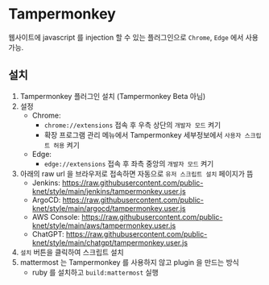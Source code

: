 # Tampermonkey

웹사이트에 javascript 를 injection 할 수 있는 플러그인으로 `Chrome`, `Edge` 에서 사용 가능.

## 설치

1. Tampermonkey 플러그인 설치 (Tampermonkey Beta 아님)
3. 설정
    * Chrome:
        * `chrome://extensions` 접속 후 우측 상단의 `개발자 모드` 켜기
        * 확장 프로그램 관리 메뉴에서 Tampermonkey 세부정보에서 `사용자 스크립트 허용` 켜기
    * Edge:
        * `edge://extensions` 접속 후 좌측 중앙의 `개발자 모드` 켜기
4. 아래의 raw url 을 브라우저로 접속하면 자동으로 `유저 스크립트 설치` 페이지가 뜸
    * Jenkins: https://raw.githubusercontent.com/public-knet/style/main/jenkins/tampermonkey.user.js
    * ArgoCD: https://raw.githubusercontent.com/public-knet/style/main/argocd/tampermonkey.user.js
    * AWS Console: https://raw.githubusercontent.com/public-knet/style/main/aws/tampermonkey.user.js
    * ChatGPT: https://raw.githubusercontent.com/public-knet/style/main/chatgpt/tampermonkey.user.js
5. `설치` 버튼을 클릭하여 스크립트 설치
6. mattermost 는 Tampermonkey 를 사용하지 않고 plugin 을 만드는 방식
    * ruby 를 설치하고 `build:mattermost` 실행